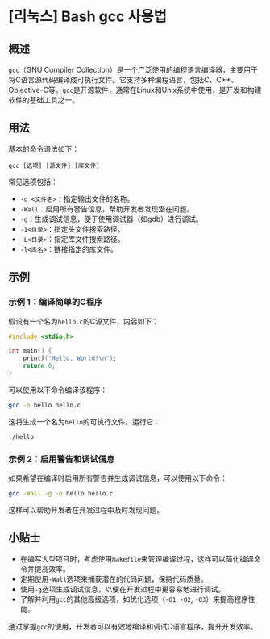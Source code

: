 # [리눅스] Bash gcc 사용법

## 概述
`gcc`（GNU Compiler Collection）是一个广泛使用的编程语言编译器，主要用于将C语言源代码编译成可执行文件。它支持多种编程语言，包括C、C++、Objective-C等。`gcc`是开源软件，通常在Linux和Unix系统中使用，是开发和构建软件的基础工具之一。

## 用法
基本的命令语法如下：
```
gcc [选项] [源文件] [库文件]
```

常见选项包括：
- `-o <文件名>`：指定输出文件的名称。
- `-Wall`：启用所有警告信息，帮助开发者发现潜在问题。
- `-g`：生成调试信息，便于使用调试器（如gdb）进行调试。
- `-I<目录>`：指定头文件搜索路径。
- `-L<目录>`：指定库文件搜索路径。
- `-l<库名>`：链接指定的库文件。

## 示例
### 示例 1：编译简单的C程序
假设有一个名为`hello.c`的C源文件，内容如下：
```c
#include <stdio.h>

int main() {
    printf("Hello, World!\n");
    return 0;
}
```
可以使用以下命令编译该程序：
```bash
gcc -o hello hello.c
```
这将生成一个名为`hello`的可执行文件。运行它：
```bash
./hello
```

### 示例 2：启用警告和调试信息
如果希望在编译时启用所有警告并生成调试信息，可以使用以下命令：
```bash
gcc -Wall -g -o hello hello.c
```
这样可以帮助开发者在开发过程中及时发现问题。

## 小贴士
- 在编写大型项目时，考虑使用`Makefile`来管理编译过程，这样可以简化编译命令并提高效率。
- 定期使用`-Wall`选项来捕获潜在的代码问题，保持代码质量。
- 使用`-g`选项生成调试信息，以便在开发过程中更容易地进行调试。
- 了解并利用`gcc`的其他高级选项，如优化选项（`-O1`, `-O2`, `-O3`）来提高程序性能。

通过掌握`gcc`的使用，开发者可以有效地编译和调试C语言程序，提升开发效率。